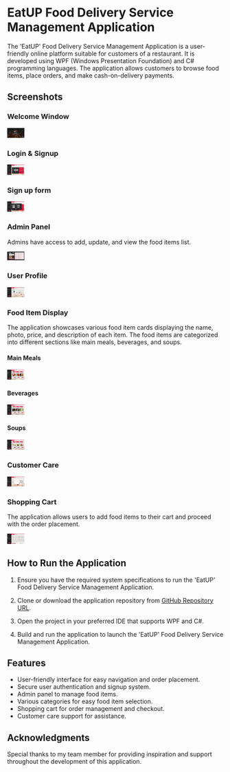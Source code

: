 # EatUP Food Delivery Service Management Application

The 'EatUP' Food Delivery Service Management Application is a user-friendly online platform suitable for customers of a restaurant. It is developed using WPF (Windows Presentation Foundation) and C# programming languages. The application allows customers to browse food items, place orders, and make cash-on-delivery payments.

## Screenshots

### Welcome Window

<img src="images/welcome_window.PNG" alt="Welcome Window" width="40px">

### Login & Signup

<img src="images/Main_window.PNG" alt="Login & Signup" width="40px">

### Sign up form

<img src="images/Sign_up.PNG" alt="Sign up form" width="40px">

### Admin Panel

Admins have access to add, update, and view the food items list.

<img src="images/AdminPannel.PNG" alt="Admin Panel" width="40px">

### User Profile

<img src="images/profile.PNG" alt="User Profile" width="40px">

### Food Item Display

The application showcases various food item cards displaying the name, photo, price, and description of each item. The food items are categorized into different sections like main meals, beverages, and soups.

#### Main Meals

<img src="images/main_meals.PNG" alt="Main Meals" width="40px">

#### Beverages

<img src="images/beverages.PNG" alt="Beverages" width="40px">

#### Soups

<img src="images/Soups.PNG" alt="Soups" width="40px">

### Customer Care

<img src="images/Customer_care.PNG" alt="Customer Care" width="40px">

### Shopping Cart

The application allows users to add food items to their cart and proceed with the order placement.

<img src="images/Cart_withItems.PNG" alt="Shopping Cart with Items" width="40px">

## How to Run the Application

1. Ensure you have the required system specifications to run the 'EatUP' Food Delivery Service Management Application.

2. Clone or download the application repository from [GitHub Repository URL](https://github.com/shan-27/EatUP.git).

3. Open the project in your preferred IDE that supports WPF and C#.

4. Build and run the application to launch the 'EatUP' Food Delivery Service Management Application.

## Features

- User-friendly interface for easy navigation and order placement.
- Secure user authentication and signup system.
- Admin panel to manage food items.
- Various categories for easy food item selection.
- Shopping cart for order management and checkout.
- Customer care support for assistance.



## Acknowledgments

Special thanks to my team member for providing inspiration and support throughout the development of this application.
